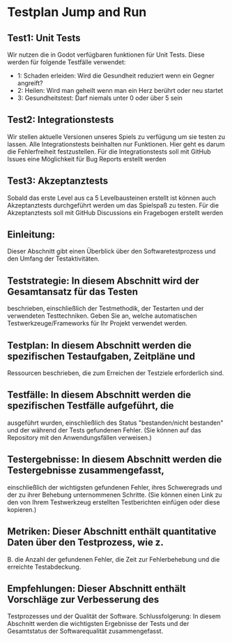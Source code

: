 # Testplan Jump and Run

## Test1: Unit Tests
Wir nutzen die in Godot verfügbaren funktionen für Unit Tests. Diese werden für folgende Testfälle verwendet:
- 1: Schaden erleiden: Wird die Gesundheit reduziert wenn ein Gegner angreift?
- 2: Heilen: Wird man geheilt wenn man ein Herz berührt oder neu startet
- 3: Gesundheitstest: Darf niemals unter 0 oder über 5 sein

## Test2: Integrationstests
Wir stellen aktuelle Versionen unseres Spiels zu verfügung um sie testen zu lassen. Alle Integrationstests beinhalten nur Funktionen. Hier geht es darum die Fehlerfreiheit festzustellen. 
Für die Integrationstests soll mit GitHub Issues eine Möglichkeit für Bug Reports erstellt werden

## Test3: Akzeptanztests
Sobald das erste Level aus ca 5 Levelbausteinen erstellt ist können auch Akzeptanztests durchgeführt werden um das Spielspaß zu testen.
Für die Akzeptanztests soll mit GitHub Discussions ein Fragebogen erstellt werden

## Einleitung: 
Dieser Abschnitt gibt einen Überblick über den Softwaretestprozess und
den Umfang der Testaktivitäten.
## Teststrategie: In diesem Abschnitt wird der Gesamtansatz für das Testen
beschrieben, einschließlich der Testmethodik, der Testarten und der verwendeten
Testtechniken. Geben Sie an, welche automatischen Testwerkzeuge/Frameworks für
Ihr Projekt verwendet werden.
## Testplan: In diesem Abschnitt werden die spezifischen Testaufgaben, Zeitpläne und
Ressourcen beschrieben, die zum Erreichen der Testziele erforderlich sind.
## Testfälle: In diesem Abschnitt werden die spezifischen Testfälle aufgeführt, die
ausgeführt wurden, einschließlich des Status "bestanden/nicht bestanden" und der
während der Tests gefundenen Fehler. (Sie können auf das Repository mit den
Anwendungsfällen verweisen.)
## Testergebnisse: In diesem Abschnitt werden die Testergebnisse zusammengefasst,
einschließlich der wichtigsten gefundenen Fehler, ihres Schweregrads und der zu
ihrer Behebung unternommenen Schritte. (Sie können einen Link zu den von Ihrem
Testwerkzeug erstellten Testberichten einfügen oder diese kopieren.)
## Metriken: Dieser Abschnitt enthält quantitative Daten über den Testprozess, wie z.
B. die Anzahl der gefundenen Fehler, die Zeit zur Fehlerbehebung und die erreichte
Testabdeckung.
## Empfehlungen: Dieser Abschnitt enthält Vorschläge zur Verbesserung des
Testprozesses und der Qualität der Software.
Schlussfolgerung: In diesem Abschnitt werden die wichtigsten Ergebnisse der
Tests und der Gesamtstatus der Softwarequalität zusammengefasst.
